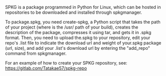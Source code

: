 SPKG is a package programmed in Python for Linux, which can be hosted in repositories to be downloaded and installed through spkgmanager.

To package.spkg, you need create-spkg, a Python script that takes the path of your project (where is the /usr/ path of your build), creates the description of the package, compresses it using tar, and gets it in .spkg format. Then, you need to upload the.spkg to your repository, edit your repo's .list file to indicate the download url and weight of your.spkg package (url, size), and add your .list's download url by entering the "add_repo" command from spkgmanager.

For an example of how to create your SPKG repository, see: https://gitlab.com/Tatakae57/spkg-repo
